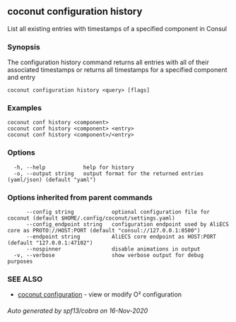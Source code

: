## coconut configuration history

List all existing entries with timestamps of a specified component in Consul

### Synopsis

The configuration history command returns all entries with 
all of their associated timestamps or returns all timestamps for a specified component and entry

```
coconut configuration history <query> [flags]
```

### Examples

```
coconut conf history <component>
coconut conf history <component> <entry>
coconut conf history <component>/<entry>
```

### Options

```
  -h, --help            help for history
  -o, --output string   output format for the returned entries (yaml/json) (default "yaml")
```

### Options inherited from parent commands

```
      --config string            optional configuration file for coconut (default $HOME/.config/coconut/settings.yaml)
      --config_endpoint string   configuration endpoint used by AliECS core as PROTO://HOST:PORT (default "consul://127.0.0.1:8500")
      --endpoint string          AliECS core endpoint as HOST:PORT (default "127.0.0.1:47102")
      --nospinner                disable animations in output
  -v, --verbose                  show verbose output for debug purposes
```

### SEE ALSO

* [coconut configuration](coconut_configuration.md)	 - view or modify O² configuration

###### Auto generated by spf13/cobra on 16-Nov-2020
